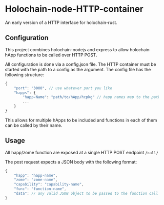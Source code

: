 # Holochain-node-HTTP-container

An early version of a HTTP interface for holochain-rust.

## Configuration

This project combines holochain-nodejs and express to allow holochain hApp functions to be called over HTTP POST.

All configuration is done via a config.json file. The HTTP container must be started with the path to a config as the argument. The config file has the following structure:

```javascript
{
	"port": "3000", // use whatever port you like
	"happs": {
		"happ-Name": "path/to/hApp/hcpkg" // happ names map to the path to the hcpkg file
		...
	}
}
```

This allows for multiple hApps to be included and functions in each of them can be called by their name.

## Usage

All happ/zome function are exposed at a single HTTP POST endpoint `/call/`

The post request expects a JSON body with the following format:

```javascript
{
	"happ": "happ-name",
	"zome": "zome-name",
	"capability": "capability-name",
	"func": "function-name",
	"data": // any valid JSON object to be passed to the function call
}
```

